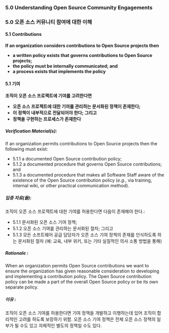 ### 5.0 Understanding Open Source Community Engagements

### 5.0 오픈 소스 커뮤니티 참여에 대한 이해

#### 5.1        Contributions

**If an organization considers contributions to Open Source projects then**

- **a written policy exists that governs contributions to Open Source projects;**
- **the policy must be internally communicated; and**
- **a process exists that implements the policy**

#### 5.1        기여

**조직이 오픈 소스 프로젝트에 기여를 고려한다면**

- **오픈 소스 프로젝트에 대한 기여를 관리하는 문서화된 정책이 존재한다;**
- **이 정책이 내부적으로 전달되어야 한다; 그리고**
- **정책을 구현하는 프로세스가 존재한다**

##### Verification Material(s):

If an organization permits contributions to Open Source projects then the following must exist:

- 5.1.1 a documented Open Source contribution policy;
- 5.1.2 a documented procedure that governs Open Source contributions; and
- 5.1.3 a documented procedure that makes all Software Staff aware of the existence of the Open Source contribution policy (_e.g._, via training, internal wiki, or other practical communication method).

##### 입증 자료(들):

조직이 오픈 소스 프로젝트에 대한 기여를 허용한다면 다음이 존재해야 한다.:

- 5.1.1 문서화된 오픈 소스 기여 정책;
- 5.1.2 오픈 소스 기여를 관리하는 문서화된 절차; 그리고
- 5.1.3 모든 소프트웨어 공급 담당자가 오픈 소스 기여 정책의 존재를 인식하도록 하는 문서화된 절차 (예: 교육, 내부 위키, 또는 기타 실질적인 의사 소통 방법을 통해)

##### Rationale :

When an organization permits Open Source contributions we want to ensure the organization has given reasonable consideration to developing and implementing a contribution policy.  The Open Source contribution policy can be made a part of the overall Open Source policy or be its own separate policy.

##### 이유 :

조직이 오픈 소스 기여를 허용한다면 기여 정책을 개발하고 이행하는데 있어 조직이 합리적인 고려를 하도록 보장하기 위함. 오픈 소스 기여 정책은 전체 오픈 소스 정책의 일부가 될 수도 있고 자체적인 별도의 정책일 수도 있다.